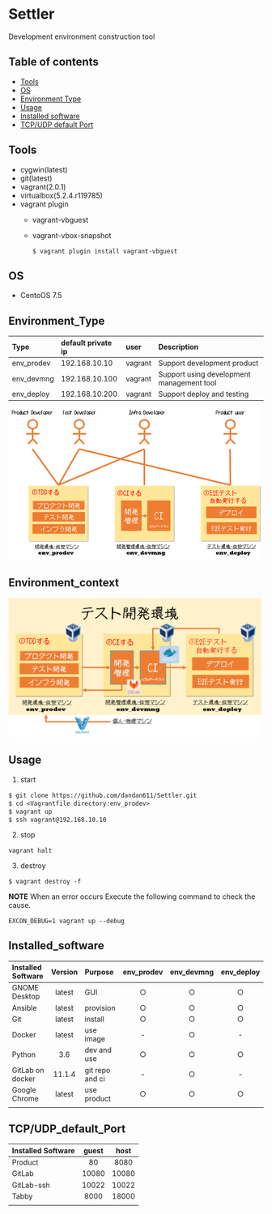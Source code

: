 # Settler
Development environment construction tool

## Table of contents

* [Tools](#Tools)
* [OS](#OS)
* [Environment Type](#Environment_Type)
* [Usage](#Usage)
* [Installed software](#Installed_software)
* [TCP/UDP default Port](#TCP/UDP_default_Port)

## Tools

* cygwin(latest)
* git(latest)
* vagrant(2.0.1)
* virtualbox(5.2.4.r119785)
* vagrant plugin
  * vagrant-vbguest
  * vagrant-vbox-snapshot
  
    ```
    $ vagrant plugin install vagrant-vbguest
    ```

## OS

* CentoOS 7.5

## Environment_Type

| Type       | default private ip    | user    | Description                              |
| :--------- | :-------------------- | :------ | :--------------------------------------- |
| env_prodev | 192.168.10.10         | vagrant | Support development product              |
| env_devmng | 192.168.10.100        | vagrant | Support using development management tool|
| env_deploy | 192.168.10.200        | vagrant | Support deploy and testing               |

<img src="./doc/context_1.png" width="500">

## Environment_context

<img src="./doc/context_2.png" width="500">

## Usage

1. start

```
$ git clone https://github.com/dandan611/Settler.git
$ cd <Vagrantfile directory:env_prodev>
$ vagrant up
$ ssh vagrant@192.168.10.10
```

2. stop

```
vagrant halt
```

3. destroy

```
$ vagrant destroy -f
```

>>>
**NOTE**
When an error occurs Execute the following command to check the cause.
```
EXCON_DEBUG=1 vagrant up --debug
```
>>>

## Installed_software

| Installed Software | Version | Purpose | env_prodev | env_devmng | env_deploy |
| :----------------- | :-----: | :------ | :-----: | :-----: | :-----: |
|GNOME Desktop       |latest   | GUI     | ○       | ○       | ○       |
|Ansible             |latest   | provision | ○       | ○       | ○       |
|Git                 |latest   | install | ○       | ○       | ○       |
|Docker              |latest   | use image | -       | ○       | -       |
|Python              |3.6      | dev and use | ○       | ○       | ○       |
|GitLab on docker    |11.1.4   | git repo and ci| -       | ○       | -       |
|Google Chrome       |latest   | use product| ○       | ○       | ○       |
|||||

## TCP/UDP_default_Port

| Installed Software | guest   | host    |
| :----------------- | :-----: | :-----: |
| Product            | 80      | 8080    |
| GitLab             | 10080   | 10080   |
| GitLab-ssh         | 10022   | 10022   |
| Tabby              | 8000    | 18000   |
||||
